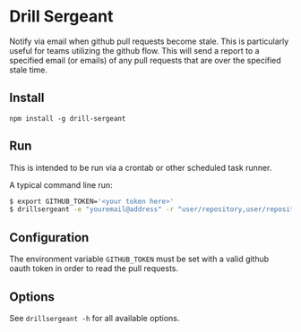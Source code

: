 # Drill Sergeant

Notify via email when github pull requests become stale. This is particularly useful for teams utilizing the github flow. This will send a report to a specified email (or emails) of any pull requests that are over the specified stale time.

## Install

```
npm install -g drill-sergeant
```

## Run

This is intended to be run via a crontab or other scheduled task runner.

A typical command line run:

```bash
$ export GITHUB_TOKEN='<your token here>'
$ drillsergeant -e "youremail@address" -r "user/repository,user/repository2"
```

## Configuration

The environment variable `GITHUB_TOKEN` must be set with a valid github oauth token in order to read the pull requests.

## Options

See `drillsergeant -h` for all available options.
